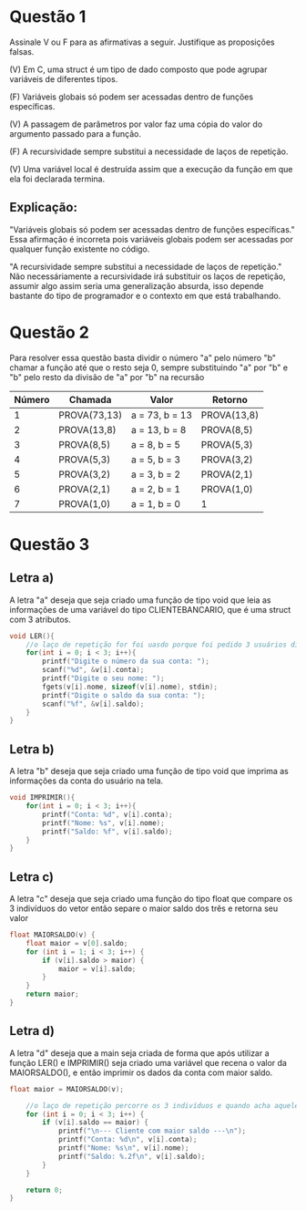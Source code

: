 # Questão 1
Assinale V ou F para as afirmativas a seguir. Justifique as proposições falsas.

(V) Em C, uma struct é um tipo de dado composto que pode agrupar variáveis de diferentes tipos.

(F) Variáveis globais só podem ser acessadas dentro de funções específicas.

(V) A passagem de parâmetros por valor faz uma cópia do valor do argumento passado para a função.

(F) A recursividade sempre substitui a necessidade de laços de repetição.

(V) Uma variável local é destruída assim que a execução da função em que ela foi declarada termina.

## Explicação:
"Variáveis globais só podem ser acessadas dentro de funções específicas." Essa afirmação é incorreta pois variáveis globais podem ser acessadas por qualquer função existente no código.


"A recursividade sempre substitui a necessidade de laços de repetição." Não necessáriamente a recursividade irá substituir os laços de repetição, assumir algo assim seria uma generalização absurda, isso depende bastante do tipo de programador e o contexto em que está trabalhando.

# Questão 2
Para resolver essa questão basta dividir o número "a" pelo número "b" chamar a função até que o resto seja 0, sempre substituindo "a" por "b" e "b" pelo resto da divisão de "a" por "b" na recursão

| Número | Chamada | Valor | Retorno |
| ------ | ------- | ----- | ------- |
| 1 | PROVA(73,13) | a = 73, b = 13 | PROVA(13,8) |
| 2 | PROVA(13,8) | a = 13, b = 8 | PROVA(8,5) |
| 3 | PROVA(8,5) | a = 8, b = 5 | PROVA(5,3) |
| 4 | PROVA(5,3) | a = 5, b = 3 | PROVA(3,2) |
| 5 | PROVA(3,2) | a = 3, b = 2 | PROVA(2,1) |
| 6 | PROVA(2,1) | a = 2, b = 1 | PROVA(1,0) |
| 7 | PROVA(1,0) | a = 1, b = 0 | 1 |


# Questão 3
## Letra a)
A letra "a" deseja que seja criado uma função de tipo void que leia as informações de uma variável do tipo CLIENTEBANCARIO, que é uma struct com 3 atributos.
```C
void LER(){
    //o laço de repetição for foi uasdo porque foi pedido 3 usuários diferentes.
    for(int i = 0; i < 3; i++){
        printf("Digite o número da sua conta: ");
        scanf("%d", &v[i].conta);
        printf("Digite o seu nome: ");
        fgets(v[i].nome, sizeof(v[i].nome), stdin);
        printf("Digite o saldo da sua conta: ");
        scanf("%f", &v[i].saldo);
    }
}
```

## Letra b)
A letra "b" deseja que seja criado uma função de tipo void que imprima as informações da conta do usuário na tela.
```C
void IMPRIMIR(){
    for(int i = 0; i < 3; i++){
        printf("Conta: %d", v[i].conta);
        printf("Nome: %s", v[i].nome);
        printf("Saldo: %f", v[i].saldo);
    }
}
```

## Letra c) 
A letra "c" deseja que seja criado uma função do tipo float que compare os 3 indivíduos do vetor então separe o maior saldo dos três e retorna seu valor
```C
float MAIORSALDO(v) {
    float maior = v[0].saldo;
    for (int i = 1; i < 3; i++) {
        if (v[i].saldo > maior) {
            maior = v[i].saldo;
        }
    }
    return maior;
}
```

## Letra d)
A letra "d" deseja que a main seja criada de forma que após utilizar a função LER() e IMPRIMIR() seja criado uma variável que recena o valor da MAIORSALDO(), e então imprimir os dados da conta com maior saldo.
```C
float maior = MAIORSALDO(v);

    //o laço de repetição percorre os 3 indivíduos e quando acha aquele saldo que bate com o maior registrado, é impresso as informações da conta do indivíduo.
    for (int i = 0; i < 3; i++) {
        if (v[i].saldo == maior) {
            printf("\n--- Cliente com maior saldo ---\n");
            printf("Conta: %d\n", v[i].conta);
            printf("Nome: %s\n", v[i].nome);
            printf("Saldo: %.2f\n", v[i].saldo);
        }
    }

    return 0;
}
```
